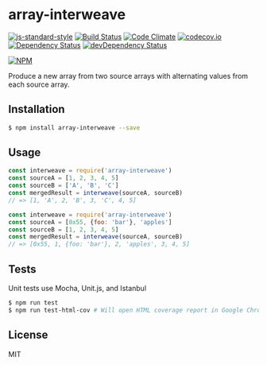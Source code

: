 array-interweave
================
[![js-standard-style](https://img.shields.io/badge/code%20style-standard-brightgreen.svg)](http://standardjs.com/)
[![Build Status](https://travis-ci.org/cflynn07/array-interweave.svg)](https://travis-ci.org/cflynn07/array-interweave)
[![Code Climate](https://codeclimate.com/github/cflynn07/array-interweave/badges/gpa.svg)](https://codeclimate.com/github/cflynn07/array-interweave)
[![codecov.io](https://codecov.io/github/cflynn07/array-interweave/coverage.svg?branch=master)](https://codecov.io/github/cflynn07/array-interweave?branch=master)
[![Dependency Status](https://david-dm.org/cflynn07/array-interweave.svg)](https://david-dm.org/cflynn07/array-interweave)
[![devDependency Status](https://david-dm.org/cflynn07/array-interweave/dev-status.svg)](https://david-dm.org/cflynn07/array-interweave#info=devDependencies)

[![NPM](https://nodei.co/npm/array-interweave.png?compact=true)](https://nodei.co/npm/array-interweave/)

Produce a new array from two source arrays with alternating values from each source array.

Installation
------------
```bash
$ npm install array-interweave --save
```

Usage
-----
```js
const interweave = require('array-interweave')
const sourceA = [1, 2, 3, 4, 5]
const sourceB = ['A', 'B', 'C']
const mergedResult = interweave(sourceA, sourceB)
// => [1, 'A', 2, 'B', 3, 'C', 4, 5]
```

```js
const interweave = require('array-interweave')
const sourceA = [0x55, {foo: 'bar'}, 'apples']
const sourceB = [1, 2, 3, 4, 5]
const mergedResult = interweave(sourceA, sourceB)
// => [0x55, 1, {foo: 'bar'}, 2, 'apples', 3, 4, 5]
```

Tests
-----
Unit tests use Mocha, Unit.js, and Istanbul
```bash
$ npm run test
$ npm run test-html-cov # Will open HTML coverage report in Google Chrome on OSX
```

License
-------
MIT
